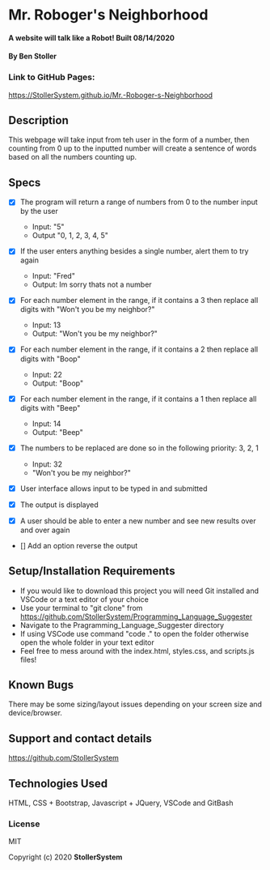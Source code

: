 # Mr. Roboger's Neighborhood

#### A website will talk like a Robot! Built 08/14/2020

#### By Ben Stoller

### Link to GitHub Pages:

https://StollerSystem.github.io/Mr.-Roboger-s-Neighborhood

## Description

This webpage will take input from teh user in the form of a number, then counting from 0 up to the inputted number will create a sentence of words based on all the numbers counting up. 

## Specs
* [X] The program will return a range of numbers from 0 to the number input by the user
    * Input: "5"
    * Output "0, 1, 2, 3, 4, 5"

* [X] If the user enters anything besides a single number, alert them to try again
    * Input: "Fred"
    * Output: Im sorry thats not a number 

* [X] For each number element in the range, if it contains a 3 then replace all digits with "Won't you be my neighbor?"
    * Input: 13
    * Output: "Won't you be my neighbor?"

* [X] For each number element in the range, if it contains a 2 then replace all digits with "Boop"
    * Input: 22
    * Output: "Boop"

* [X] For each number element in the range, if it contains a 1 then replace all digits with "Beep"
    * Input: 14
    * Output: "Beep"

* [X] The numbers to be replaced are done so in the following priority: 3, 2, 1 
    * Input: 32
    * "Won't you be my neighbor?"


* [X] User interface allows input to be typed in and submitted 

* [X] The output is displayed 

* [X] A user should be able to enter a new number and see new results over and over again

* [] Add an option reverse the output

## Setup/Installation Requirements

* If you would like to download this project you will need Git installed and VSCode or a text editor of your choice
* Use your terminal to "git clone" from https://github.com/StollerSystem/Programming_Language_Suggester 
* Navigate to the Pragramming_Language_Suggester directory
* If using VSCode use command "code ." to open the folder otherwise open the whole folder in your text editor
* Feel free to mess around with the index.html, styles.css, and scripts.js files! 

## Known Bugs

There may be some sizing/layout issues depending on your screen size and device/browser.

## Support and contact details

https://github.com/StollerSystem

## Technologies Used

HTML, CSS + Bootstrap, Javascript + JQuery, VSCode and GitBash

### License

MIT

Copyright (c) 2020 **StollerSystem**
